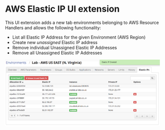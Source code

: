 # AWS Elastic IP UI extension
This UI extension adds a new tab environments belonging to AWS Resource Handlers and allows the following functionality:
* List all Elastic IP Address for the given Environment (AWS Region)
* Create new *unassigned* Elastic IP address
* Remove individual Unassigned Elastic IP Addresses
* Remove all Unassigned Elastic IP Addresses

![UI Extension](screenshots/screen1.png "Example UI Extension")

